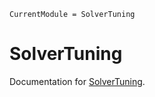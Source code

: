 ```@meta
CurrentModule = SolverTuning
```

# SolverTuning

Documentation for [SolverTuning](https://github.com/JuliaSmoothOptimizers/SolverTuning.jl).